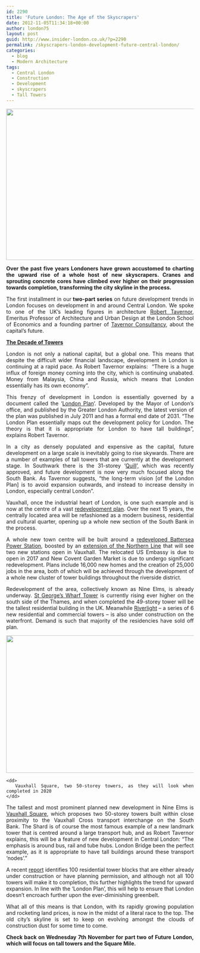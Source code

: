 ```yaml
---
id: 2290
title: 'Future London: The Age of the Skyscrapers'
date: 2012-11-05T11:34:18+00:00
author: london75
layout: post
guid: http://www.insider-london.co.uk/?p=2290
permalink: /skyscrapers-london-development-future-central-london/
categories:
  - blog
  - Modern Architecture
tags:
  - Central London
  - Construction
  - Development
  - skyscrapers
  - Tall Towers
---
```

[<img class="alignnone size-full wp-image-2385" src="http://www.insider-london.co.uk/wp-content/uploads/2012/11/Shard-London-Skyscraper-tower-future-development.jpg" alt="" width="569" height="406" />](http://www.insider-london.co.uk/wp-content/uploads/2012/11/Shard-London-Skyscraper-tower-future-development.jpg)

<p style="text-align: justify">
  <strong>Over the past five years Londoners have grown accustomed to charting the upward rise of a whole host of new skyscrapers. Cranes and sprouting concrete cores have climbed ever higher on their progression towards completion, transforming the city skyline in the process.  </strong>
</p>

<p style="text-align: justify">
  The first installment in our<strong> two-part series</strong> on future development trends in London focuses on development in and around Central London. We spoke to one of the UK&#8217;s leading figures in architecture <a href="http://en.wikipedia.org/wiki/Robert_Tavernor">Robert Tavernor</a>, Emeritus Professor of Architecture and Urban Design at the London School of Economics and a founding partner of <a href="http://www.tavernorconsultancy.co.uk/">Tavernor Consultancy</a>, about the capital&#8217;s future.
</p>

<p style="text-align: justify">
  <strong><span style="text-decoration: underline">The Decade of Towers</span></strong>
</p>

<p style="text-align: justify">
  London is not only a national capital, but a global one. This means that despite the difficult wider financial landscape, development in London is continuing at a rapid pace. As Robert Tavernor explains:  “There is a huge influx of foreign money coming into the city, which is continuing unabated. Money from Malaysia, China and Russia, which means that London essentially has its own economy&#8221;.
</p>

<p style="text-align: justify">
  This frenzy of development in London is essentially governed by a document called the &#8216;<a href="http://www.london.gov.uk/priorities/planning/londonplan">London Plan</a>&#8216;. Developed by the Mayor of London&#8217;s office, and published by the Greater London Authority, the latest version of the plan was published in July 2011 and has a formal end date of 2031. “The London Plan essentially maps out the development policy for London. The theory is that it is appropriate for London to have tall buildings&#8221;, explains Robert Tavernor.
</p>

<p style="text-align: justify">
  In a city as densely populated and expensive as the capital, future development on a large scale is inevitably going to rise skywards. There are a number of examples of tall towers that are currently at the development stage. In Southwark there is the 31-storey ‘<a href="http://www.london-se1.co.uk/news/view/4977">Quill</a>’, which was recently approved, and future development is now very much focused along the South Bank. As Tavernor suggests, “the long-term vision [of the London Plan] is to avoid expansion outwards, and instead to increase density in London, especially central London”.
</p>

<p style="text-align: justify">
  Vauxhall, once the industrial heart of London, is one such example and is now at the centre of a vast <a href="http://www.nineelmslondon.com/">redevelopment plan</a>. Over the next 15 years, the centrally located area will be refashioned as a modern business, residential and cultural quarter, opening up a whole new section of the South Bank in the process.
</p>

<p style="text-align: justify">
  A whole new town centre will be built around a <a href="http://www.guardian.co.uk/business/2012/sep/05/battersea-power-station-redevelopment-begin">redeveloped Battersea Power Station</a>, boosted by an <a href="http://www.tfl.gov.uk/corporate/projectsandschemes/21614.aspx">extension of the Northern Line</a> that will see two new stations open in Vauxhall. The relocated US Embassy is due to open in 2017 and New Covent Garden Market is due to undergo significant redevelopment. Plans include 16,000 new homes and the creation of 25,000 jobs in the area, both of which will be achieved through the development of a whole new cluster of tower buildings throughout the riverside district.
</p>

<p style="text-align: justify">
  Redevelopment of the area, collectively known as Nine Elms, is already underway. <a href="http://www.thetower-onestgeorgewharf.co.uk/index.cfm?articleID=1">St George&#8217;s Wharf Tower</a> is currently rising ever higher on the south side of the Thames, and when completed the 49-storey tower will be the tallest residential building in the UK. Meanwhile <a href="http://www.berkeleygroup.co.uk/property-developers/st-james/developments/riverlight">Riverlight</a> &#8211; a series of 6 new residential and commercial towers &#8211; is also under construction on the waterfront. Demand is such that majority of the residencies have sold off plan.
</p>

<div class="mceTemp" style="text-align: justify">
  <dl>
    <dt>
      <a href="http://www.insider-london.co.uk/wp-content/uploads/2012/11/london_redevelopment_skyscrapers_vauxhall_square.jpg"><img class="size-full wp-image-2469" src="http://www.insider-london.co.uk/wp-content/uploads/2012/11/london_redevelopment_skyscrapers_vauxhall_square.jpg" alt="" width="569" height="369" /></a>
    </dt>
    
    <dd>
      Vauxhall Square, two 50-storey towers, as they will look when completed in 2020
    </dd>
  </dl>
</div>

<p style="text-align: justify">
  The tallest and most prominent planned new development in Nine Elms is <a href="http://www.vauxhallsquare.co.uk/">Vauxhall Square</a>, which proposes two 50-storey towers built within close proximity to the Vauxhall Cross transport interchange on the South Bank. The Shard is of course the most famous example of a new landmark tower that is centred around a large transport hub, and as Robert Tavernor explains, this will be a feature of new development in Central London: &#8220;The emphasis is around bus, rail and tube hubs. London Bridge been the perfect example, as it is appropriate to have tall buildings around these transport ‘nodes’.”
</p>

<p style="text-align: justify">
  A recent <a href="http://resources.knightfrank.com/getnewsresource.ashx?id=187f1147-fdc7-4791-88f0-4c5935bb7675&type=1">report</a> identifies 100 residential tower blocks that are either already under construction or have planning permission, and although not all 100 towers will make it to completion, this further highlights the trend for upward expansion. In line with the &#8216;London Plan&#8217;, this will help to ensure that London doesn&#8217;t encroach further upon the ever-diminishing greenbelt.
</p>

<p style="text-align: justify">
  What all of this means is that London, with its rapidly growing population and rocketing land prices, is now in the midst of a literal race to the top. The old city&#8217;s skyline is set to keep on evolving amongst the clouds of construction dust for some time to come.
</p>

<p style="text-align: justify">
  <strong>Check back on Wednesday 7th November for part two of Future London, which will focus on tall towers and the Square Mile. </strong>
</p>